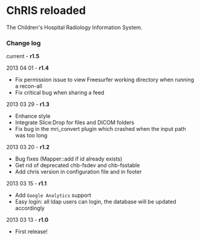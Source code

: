 ChRIS reloaded
==============

The Children's Hospital Radiology Information System.

### Change log ###

current - **r1.5**

2013 04 01 - **r1.4**
* Fix permission issue to view Freesurfer working directory when running a recon-all
* Fix critical bug when sharing a feed 

2013 03 29 - **r1.3**
* Enhance style
* Integrate Slice:Drop for files and DICOM folders
* Fix bug in the mri_convert plugin which crashed when the input path was too long

2013 03 20 - **r1.2**
* Bug fixes (Mapper::add if id already exists)
* Get rid of deprecated chb-fsdev and chb-fsstable
* Add chris version in configuration file and in footer

2013 03 15 - **r1.1**

* Add `Google Analytics` support
* Easy login: all ldap users can login, the database will be updated accordingly

2013 03 13 - **r1.0**

* First release!
